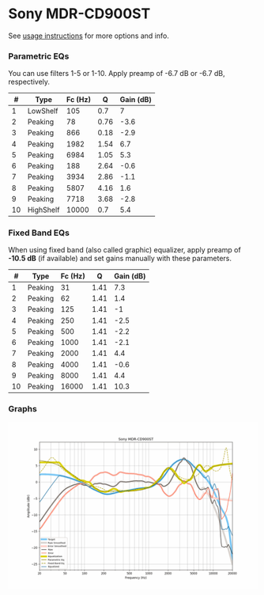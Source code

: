 # Sony MDR-CD900ST
See [usage instructions](https://github.com/jaakkopasanen/AutoEq#usage) for more options and info.

### Parametric EQs
You can use filters 1-5 or 1-10. Apply preamp of -6.7 dB or -6.7 dB, respectively.

|   # | Type      |   Fc (Hz) |    Q |   Gain (dB) |
|-----|-----------|-----------|------|-------------|
|   1 | LowShelf  |       105 | 0.7  |         7   |
|   2 | Peaking   |        78 | 0.76 |        -3.6 |
|   3 | Peaking   |       866 | 0.18 |        -2.9 |
|   4 | Peaking   |      1982 | 1.54 |         6.7 |
|   5 | Peaking   |      6984 | 1.05 |         5.3 |
|   6 | Peaking   |       188 | 2.64 |        -0.6 |
|   7 | Peaking   |      3934 | 2.86 |        -1.1 |
|   8 | Peaking   |      5807 | 4.16 |         1.6 |
|   9 | Peaking   |      7718 | 3.68 |        -2.8 |
|  10 | HighShelf |     10000 | 0.7  |         5.4 |

### Fixed Band EQs
When using fixed band (also called graphic) equalizer, apply preamp of **-10.5 dB** (if available) and set gains manually with these parameters.

|   # | Type    |   Fc (Hz) |    Q |   Gain (dB) |
|-----|---------|-----------|------|-------------|
|   1 | Peaking |        31 | 1.41 |         7.3 |
|   2 | Peaking |        62 | 1.41 |         1.4 |
|   3 | Peaking |       125 | 1.41 |        -1   |
|   4 | Peaking |       250 | 1.41 |        -2.5 |
|   5 | Peaking |       500 | 1.41 |        -2.2 |
|   6 | Peaking |      1000 | 1.41 |        -2.1 |
|   7 | Peaking |      2000 | 1.41 |         4.4 |
|   8 | Peaking |      4000 | 1.41 |        -0.6 |
|   9 | Peaking |      8000 | 1.41 |         4.4 |
|  10 | Peaking |     16000 | 1.41 |        10.3 |

### Graphs
![](./Sony%20MDR-CD900ST.png)
